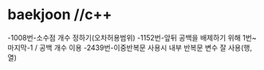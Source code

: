 # baekjoon //c++
-1008번-소수점 개수 정하기(오차허용범위)
-1152번-앞뒤 공백을 배제하기 위해 1번~마지막-1 / 공백 개수 이용
-2439번-이중반복문 사용시 내부 반복문 변수 잘 사용(행,열)
